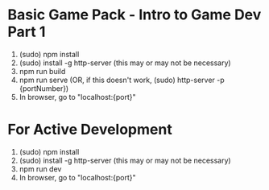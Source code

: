 Basic Game Pack - Intro to Game Dev Part 1
=========

1. (sudo) npm install
2. (sudo) install -g http-server (this may or may not be necessary)
3. npm run build
4. npm run serve (OR, if this doesn't work, (sudo) http-server -p {portNumber})
5. In browser, go to "localhost:{port}"

For Active Development
======================

1. (sudo) npm install
2. (sudo) install -g http-server (this may or may not be necessary)
3. npm run dev
4. In browser, go to "localhost:{port}"